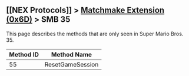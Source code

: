 ## [[NEX Protocols]] > [Matchmake Extension (0x6D)](Matchmake-Extension-Protocol) > SMB 35

This page describes the methods that are only seen in Super Mario Bros. 35.

| Method ID | Method Name |
| --- | --- |
| 55 | ResetGameSession |